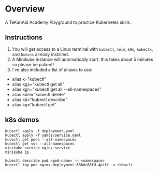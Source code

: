 # Overview
A TeKanAid Academy Playground to practice Kubernetes skills.

## Instructions

1. You will get access to a Linux terminal with `kubectl`, `helm`, `k9s`, `kubectx`, and `kubens` already installed.
2. A Minikube instance will automatically start, this takes about 5 minutes so please be patient!
3. I've also included a list of aliases to use:
- alias k="kubectl"
- alias kga="kubectl get all"
- alias kgn="kubectl get all --all-namespaces"
- alias kdel="kubectl delete"
- alias kd="kubectl describe"
- alias kg="kubectl get"

## k8s demos 

```
kubectl apply -f deployment.yaml
kubectl apply -f yamls/service.yaml 
kubectl get pods --all-namespaces
kubectl get svc --all-namespaces
minikube service nginx-service
minikube ip

kubectl describe pod <pod-name> -n <namespace>
kubectl top pod nginx-deployment-688dc88fd-4ptff -n default
```